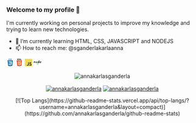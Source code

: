 ### Welcome to my profile 👋

I'm currently working on personal projects to improve my knowledge and trying to learn new technologies.

- 🌱 I’m currently learning HTML, CSS, JAVASCRIPT and NODEJS
- 📫 How to reach me: @sganderlakarlaanna

<p align="left">
<img src="https://raw.githubusercontent.com/devicons/devicon/master/icons/css3/css3-plain-wordmark.svg" alt="css3"  width="20" height="20"/>
<img src="https://raw.githubusercontent.com/devicons/devicon/master/icons/html5/html5-original-wordmark.svg" alt="html5"  width="20" height="20"/>
<img src="https://raw.githubusercontent.com/devicons/devicon/master/icons/javascript/javascript-original.svg" alt="javascript" width="20" height="20"/>
<img src="https://raw.githubusercontent.com/devicons/devicon/master/icons/nodejs/nodejs-original-wordmark.svg" alt="nodejs" width="20" height="20"/></p><p align="center">
<img src="https://github-readme-stats.vercel.app/api?username=annakarlasganderla&show_icons=true" alt="annakarlasganderla"/> 
</p>

<p align="center">
<a href="https://linkedin.com/in/annakarlasganderla" target="blank"><img align="center" src="https://cdn.jsdelivr.net/npm/simple-icons@3.0.1/icons/linkedin.svg" alt="annakarlasganderla" height="20" width="20" /></a>
<a href="https://instagram.com/annasganderla" target="blank"><img align="center" src="https://cdn.jsdelivr.net/npm/simple-icons@3.0.1/icons/instagram.svg" alt="annakarlasganderla" height="20" width="20" /></a>
</p>

<p align="center">
[![Top Langs](https://github-readme-stats.vercel.app/api/top-langs/?username=annakarlasganderla&layout=compact)](https://github.com/annakarlasganderla/github-readme-stats)
</p>

